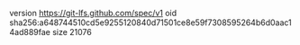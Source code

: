 version https://git-lfs.github.com/spec/v1
oid sha256:a648744510cd5e9255120840d71501ce8e59f7308595264b6d0aac14ad889fae
size 21076
